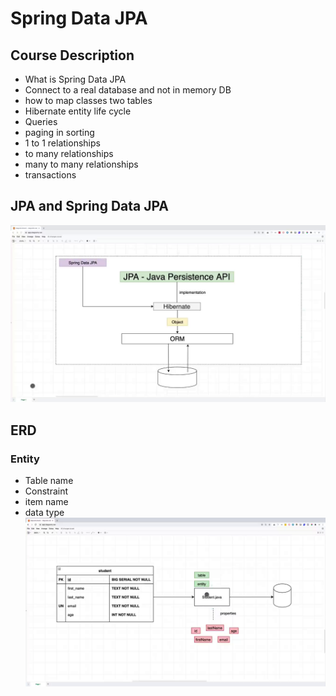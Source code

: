 # Spring Data JPA

## Course Description

- What is Spring Data JPA
- Connect to a real database and not in memory DB
- how to map classes two tables
- Hibernate entity life cycle
- Queries
- paging in sorting
- 1 to 1 relationships
- to many relationships
- many to many relationships
- transactions

## JPA and Spring Data JPA

![description](image/decription.png)

## ERD

### Entity

- Table name
- Constraint
- item name
- data type
![Entity](image/entity.png)
